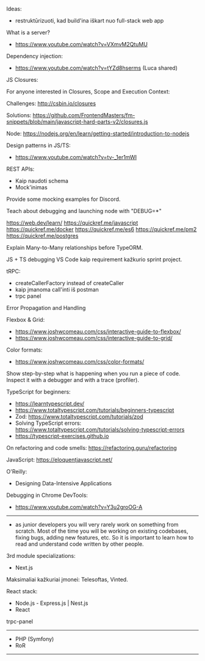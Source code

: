 Ideas:

- restruktūrizuoti, kad build'ina iškart nuo full-stack web app

What is a server?

- https://www.youtube.com/watch?v=VXmvM2QtuMU

Dependency injection:

- https://www.youtube.com/watch?v=tYZd8hserms (Luca shared)

JS Closures:

For anyone interested in Closures, Scope and Execution Context:

Challenges: http://csbin.io/closures

Solutions: https://github.com/FrontendMasters/fm-snippets/blob/main/javascript-hard-parts-v2/closures.js

Node: https://nodejs.org/en/learn/getting-started/introduction-to-nodejs

Design patterns in JS/TS:
- https://www.youtube.com/watch?v=tv-_1er1mWI

REST APIs:

- Kaip naudoti schema
- Mock'inimas

Provide some mocking examples for Discord.

Teach about debugging and launching node with "DEBUG=*"

https://web.dev/learn/
https://quickref.me/javascript
https://quickref.me/docker
https://quickref.me/es6
https://quickref.me/pm2
https://quickref.me/postgres

Explain Many-to-Many relationships before TypeORM.

JS + TS debugging VS Code kaip requirement kažkurio sprint project.

tRPC:

- createCallerFactory instead of createCaller
- kaip įmanoma call'inti iš postman
- trpc panel

Error Propagation and Handling

Flexbox & Grid:
- https://www.joshwcomeau.com/css/interactive-guide-to-flexbox/
- https://www.joshwcomeau.com/css/interactive-guide-to-grid/

Color formats:
- https://www.joshwcomeau.com/css/color-formats/

Show step-by-step what is happening when you run a piece of code. Inspect it with a debugger and with a trace (profiler).

TypeScript for beginners:
- https://learntypescript.dev/
- https://www.totaltypescript.com/tutorials/beginners-typescript
- Zod: https://www.totaltypescript.com/tutorials/zod
- Solving TypeScript errors: https://www.totaltypescript.com/tutorials/solving-typescript-errors
- https://typescript-exercises.github.io

On refactoring and code smells:
https://refactoring.guru/refactoring

JavaScript:
https://eloquentjavascript.net/

O'Reilly:
- Designing Data-Intensive Applications

Debugging in Chrome DevTools:
- https://www.youtube.com/watch?v=Y3u2groOG-A

---

- as junior developers you will very rarely work on something from scratch. Most of the time you will be working on existing codebases, fixing bugs, adding new features, etc. So it is important to learn how to read and understand code written by other people.

3rd module specializations:

- Next.js

Maksimaliai kažkuriai įmonei:
Telesoftas, Vinted.

React stack:

- Node.js - Express.js | Nest.js
- React

trpc-panel

--- --- ---

- PHP (Symfony)
- RoR

---
